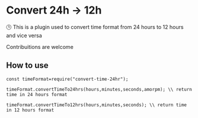 # Convert 24h -> 12h
🕒 This is a plugin used to convert time format from 24 hours to 12 hours and vice versa

Contribuitions are welcome

## How to use

```
const timeFormat=require("convert-time-24hr");
```

```
timeFormat.convertTimeTo24hrs(hours,minutes,seconds,amorpm); \\ return time in 24 hours format
```

```
timeFormat.convertTimeTo12hrs(hours,minutes,seconds); \\ return time in 12 hours format
```
